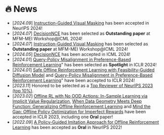 # 🔥 News
- [*2024.09*] [Instruction-Guided Visual Masking](https://2toinf.github.io/IVM/) has been accepted in NeurIPS 2024!
- [*2024.07*] [DecisionNCE](https://2toinf.github.io/DecisionNCE/) has been selected as **Outstanding paper** at MFM-MEI Workshop@ICML 2024!
- [*2024.07*] [Instruction-Guided Visual Masking](https://2toinf.github.io/IVM/) has been selected as **Outstanding paper** at MFM-MEI Workshop@ICML 2024!
- [*2024.05*] [DecisionNCE](https://2toinf.github.io/DecisionNCE/) has been accepted in ICML 2024!
- [*2024.01*] [Query-Policy Misalignment in Preference-Based Reinforcement Learning](https://openreview.net/forum?id=UoBymIwPJR&referrer=%5BAuthor%20Console%5D)" has been selected as **Spotlight** in ICLR 2024!
- [*2024.01*] [Safe Offline Reinforcement Learning with Feasibility-Guided Diffusion Model](https://arxiv.org/abs/2401.10700) and [Query-Policy Misalignment in Preference-Based Reinforcement Learning](https://openreview.net/forum?id=UoBymIwPJR&referrer=%5BAuthor%20Console%5D)" have been accepted to ICLR 2024!
- [*2023.11*] Honored to be selected as a [Top Reviewer of NeurIPS 2023 (top 10%)](https://neurips.cc/Conferences/2023/ProgramCommittee#top-reivewers).
- [*2023.02*] [Offline RL with No OOD Actions: In-Sample Learning via Implicit Value Regularization](https://openreview.net/pdf?id=ueYYgo2pSSU), [When Data Geometry Meets Deep Function: Generalizing Offline Reinforcement Learning](https://openreview.net/forum?id=lMO7TC7cuuh) and [Mind the Gap: Offline Policy Optimization for Imperfect Rewards](https://openreview.net/forum?id=WumysvcMvV6) have been accepted in ICLR 2023, including one **Oral** paper!
- [*2022.09*] [A Policy-Guided Imitation Approach for Offline Reinforcement Learning](https://openreview.net/forum?id=CKbqDtZnSc) has been accepted as **Oral** in NeurIPS 2022!

